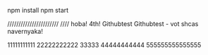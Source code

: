 npm install
npm start

///////////////////////
//// hoba!
4th!
Githubtest
Githubtest - vot shcas navernyaka!

11111111111
22222222222
33333
44444444444
555555555555555
